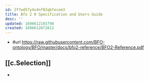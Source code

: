 ```yaml
---
id: 2f7wd57y4s4nf82qbfecem3
title: Bfo 2 0 Specification and Users Guide
desc: ''
updated: 1696612165798
created: 1696612072812
---
```


- #url https://raw.githubusercontent.com/BFO-ontology/BFO/master/docs/bfo2-reference/BFO2-Reference.pdf


## [[c.Selection]]

- 